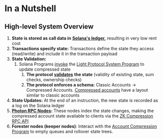 # In a Nutshell

## High-level System Overview

1. **State is stored as call data in** [**Solana's ledger**](https://www.helius.dev/blog/all-you-need-to-know-about-compression-on-solana#state-vs-ledger)**,** resulting in very low rent cost
2. **Transactions specify state:** Transactions define the state they access (read/write) and include it in the transaction payload
3. **State Validation:**
   1. Solana Programs [invoke](https://solana.com/docs/core/cpi) the [Light Protocol System Program](../developers/addresses-and-urls.md#program-ids-and-accounts-from-27th-aug-2024-onward) to update compressed state
      1. **The protocol** [**validates**](core-concepts/validity-proofs.md) **the state** (validity of existing state, sum checks, ownership checks)
      2. **The protocol enforces a schema:** Classic Accounts → Compressed Accounts.  [Compressed accounts](core-concepts/compressed-account-model.md) have a layout similar to classic accounts
4. **State Updates:** At the end of an instruction, the new state is recorded as a log on the Solana ledger
5. [**Photon RPC Nodes**](https://www.zkcompression.com/node-operators/run-a-node#photon-rpc-node)**:** These nodes index the state changes, making the compressed account state available to clients via the [ZK Compression RPC API](https://www.zkcompression.com/developers/json-rpc-methods)
6. **Forester nodes (keeper nodes)**: Interact with the [Account Compression Program](../developers/addresses-and-urls.md#program-ids-and-accounts-from-27th-aug-2024-onward) to empty queues and rollover state trees.
